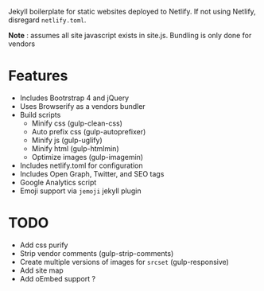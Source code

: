Jekyll boilerplate for static websites deployed to Netlify. If not using Netlify, disregard `netlify.toml`.

**Note** : assumes all site javascript exists in site.js. Bundling is only done for vendors

# Features
* Includes Bootrstrap 4 and jQuery
* Uses Browserify as a vendors bundler
* Build scripts
  * Minify css (gulp-clean-css)
  * Auto prefix css (gulp-autoprefixer)
  * Minify js (gulp-uglify)
  * Minify html (gulp-htmlmin)
  * Optimize images (gulp-imagemin)
 * Includes netlify.toml for configuration
 * Includes Open Graph, Twitter, and SEO tags
 * Google Analytics script
 * Emoji support via `jemoji` jekyll plugin
  
  
  # TODO
  * Add css purify
  * Strip vendor comments (gulp-strip-comments)
  * Create multiple versions of images for `srcset` (gulp-responsive)
  * Add site map
  * Add oEmbed support ?
  

